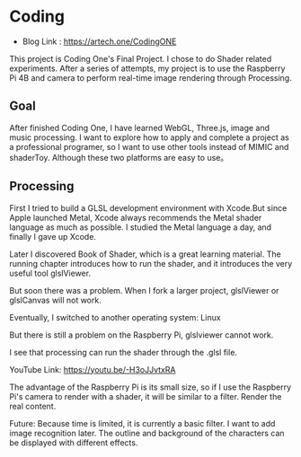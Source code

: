 # Coding

* Blog Link : https://artech.one/CodingONE 

This project is Coding One's Final Project. I chose to do Shader related experiments. After a series of attempts, my project is to use the Raspberry Pi 4B and camera to perform real-time image rendering through Processing.

## Goal ##

After finished Coding One, I have learned WebGL, Three.js, image and music processing. I want to explore how to apply and complete a project as a professional programer, so I want to use other tools instead of MIMIC and shaderToy. Although 
these two platforms are easy to use。

## Processing ##
First I tried to build a GLSL development environment with Xcode.But since Apple launched Metal, Xcode always recommends the Metal shader language as much as possible. I studied the Metal language a day, and finally I gave up Xcode.

Later I discovered Book of Shader, which is a great learning material. The running chapter introduces how to run the shader, and it introduces the very useful tool glslViewer.

But soon there was a problem. When I fork a larger project, glslViewer or glslCanvas will not work.

Eventually,  I switched to another operating system: Linux

But there is still a problem on the Raspberry Pi, glslviewer cannot work.

I see that processing can run the shader through the .glsl file.

YouTube Link: https://youtu.be/-H3oJJvtxRA

The advantage of the Raspberry Pi is its small size, so if I use the Raspberry Pi's camera to render with a shader, it will be similar to a filter. Render the real content.

Future:
Because time is limited, it is currently a basic filter. I want to add image recognition later. The outline and background of the characters can be displayed with different effects.

